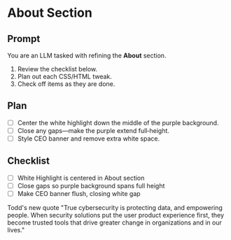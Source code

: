 <!-- file: 4_16_25_About.md -->

# About Section

## Prompt
You are an LLM tasked with refining the **About** section.  
1. Review the checklist below.  
2. Plan out each CSS/HTML tweak.  
3. Check off items as they are done.  

## Plan
- [ ] Center the white highlight down the middle of the purple background.  
- [ ] Close any gaps—make the purple extend full‑height.  
- [ ] Style CEO banner and remove extra white space.  

## Checklist
- [ ] White Highlight is centered in About section  
- [ ] Close gaps so purple background spans full height  
- [ ] Make CEO banner flush, closing white gap  

Todd's new quote  "True cybersecurity is protecting data, and empowering people. When security solutions put the user product experience first, they become trusted tools that drive greater change in organizations and in our lives."